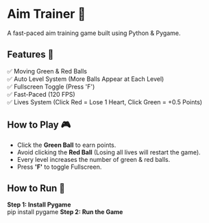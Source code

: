 # Aim Trainer 🎯

A fast-paced aim training game built using Python & Pygame. 

## Features 🚀
✅ Moving Green & Red Balls  
✅ Auto Level System (More Balls Appear at Each Level)  
✅ Fullscreen Toggle (Press 'F')  
✅ Fast-Paced (120 FPS)  
✅ Lives System (Click Red = Lose 1 Heart, Click Green = +0.5 Points)  

## How to Play 🎮
- Click the **Green Ball** to earn points.  
- Avoid clicking the **Red Ball** (Losing all lives will restart the game).  
- Every level increases the number of green & red balls.  
- Press **'F'** to toggle Fullscreen.  

## How to Run 🔧
**Step 1: Install Pygame**  
pip install pygame
**Step 2: Run the Game**  
